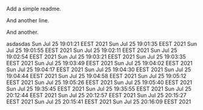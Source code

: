 Add a simple readme.

And another line.


And another.

asdasdas
Sun Jul 25 19:01:21 EEST 2021
Sun Jul 25 19:01:35 EEST 2021
Sun Jul 25 19:01:55 EEST 2021
Sun Jul 25 19:02:11 EEST 2021
Sun Jul 25 19:02:54 EEST 2021
Sun Jul 25 19:03:21 EEST 2021
Sun Jul 25 19:03:35 EEST 2021
Sun Jul 25 19:03:49 EEST 2021
Sun Jul 25 19:04:02 EEST 2021
Sun Jul 25 19:04:17 EEST 2021
Sun Jul 25 19:04:30 EEST 2021
Sun Jul 25 19:04:44 EEST 2021
Sun Jul 25 19:04:58 EEST 2021
Sun Jul 25 19:05:12 EEST 2021
Sun Jul 25 19:05:26 EEST 2021
Sun Jul 25 19:05:40 EEST 2021
Sun Jul 25 19:35:45 EEST 2021
Sun Jul 25 19:35:55 EEST 2021
Sun Jul 25 20:12:44 EEST 2021
Sun Jul 25 20:12:57 EEST 2021
Sun Jul 25 20:15:27 EEST 2021
Sun Jul 25 20:15:41 EEST 2021
Sun Jul 25 20:16:09 EEST 2021
